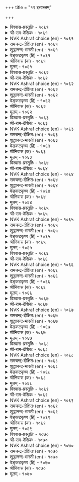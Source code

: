 +++
title = "१२ इरवच्चम्"

+++


<details><summary>विश्वास-प्रस्तुतिः - १०६१</summary>

करवादु उवन्दीयुम् कण्णऩ्ऩार् कण्णुम्
इरवामै कोडि उऱुम्। १०६१
</details>

<details><summary>श्री-राम-देशिकः - १०६१</summary>

अधिकारः १०७. याचनाभीतिः  
कापट्यमन्तरा हर्षपूर्वकं दामकिरणम् ।  
अग्रेऽपि याचनाभावः श्रेष्ठः कोटिगुणो मतः ॥ १०६१॥
</details>

<details><summary>NVK Ashraf choice (en) - १०६१</summary>

१०६१
It is worth millions not to beg
Even from the precious ones who delight in giving.
(J. Narayanaswamy), (N.V.K. Ashraf)
</details>

<details><summary>रामचन्द्र-दीक्षितः (en) - १०६१</summary>

1061 karavātu uvantīyum kaṇṇaṉṉār kaṇṇum  
iravāmai kōṭi uṟum.

1061\. A million times blessed is he who refrains from begging even from the generous delighting in charity.  
</details>

<details><summary>शुद्धानन्द-भारती (en) - १०६१</summary>

1\. கரவாது உவந்தீயும் கண்ணன்னார் கண்ணும்  
இரவாமை கோடி யுறும்.  
Not to beg is billions worth  
E'en from eye-like friends who give with mirth.        1061  
</details>

<details><summary>वेङ्कटकृष्ण (हि) - १०६१</summary>

1061
जो न छिपा कर, प्रेम से, करते दान यथेष्ट ।  
उनसे भी नहिं माँगना, कोटि गुना है श्रेष्ठ ॥
</details>

<details><summary>श्रीनिवास (क) - १०६१</summary>

1061. तिरस्कार माडदॆ सन्तोषदिन्द दान माडुव, करुणॆय कण्णुळ्ळवर बळियू, भिक्षॆ बेडदिरुवुदे कोटि
पालु उत्तम.

</details>

<details><summary>मूलम् - १०६१</summary>

करवादु उवन्दीयुम् कण्णऩ्ऩार् कण्णुम्
इरवामै कोडि उऱुम्। १०६१
</details>

<details><summary>विश्वास-प्रस्तुतिः - १०६२</summary>

इरन्दुम् उयिर्वाऴ्दल् वेण्डिऩ् परन्दु
कॆडुग उलगियऱ्ऱि याऩ्। १०६२
</details>

<details><summary>श्री-राम-देशिकः - १०६२</summary>

केषाञ्चिद्याचनावृत्तिमीशः शिरसि चेल्लिखेत् ।  
लोककर्ता निर्दयोऽसौ स्वयं भवतु याचकः ॥ १०६२॥
</details>

<details><summary>NVK Ashraf choice (en) - १०६२</summary>

१०६२
If some must beg and live, let the Creator of the world
Himself roam and perish!
(P.S. Sundaram), (K.R. Srinivasa Iyengar)
</details>

<details><summary>रामचन्द्र-दीक्षितः (en) - १०६२</summary>

1062 irantum uyirvāḻtal vēṇṭiṉ parantu  
keṭuka ulakiyaṟṟi yāṉ.

1062\. May the creator of the world perish if he has ordained life only through mendicancy?  
</details>

<details><summary>शुद्धानन्द-भारती (en) - १०६२</summary>

2\. இரந்தும் உயிர்வாழ்தல் வேண்டின் பரந்து  
கெடுக உலகியற்றி யான்.  
Let World-Maker loiter and rot  
If "beg and live" be human fate.        1062  
</details>

<details><summary>वेङ्कटकृष्ण (हि) - १०६२</summary>

1062
यदि विधि की करतार ने, भीख माँग नर खाय ।  
मारा मारा फिर वही, नष्ट-भ्रष्ट हो जाय ॥
</details>

<details><summary>श्रीनिवास (क) - १०६२</summary>

1062. लोकवन्नु सृष्टिसिदवनु जनरु भिक्षॆ बेदि जीवन बडॆसबेकॆन्दु इच्छिसिदल्लि अवनू बेडुववरन्तॆ तिरिदु
अलॆदाडि कॆडलि!

</details>

<details><summary>मूलम् - १०६२</summary>

इरन्दुम् उयिर्वाऴ्दल् वेण्डिऩ् परन्दु
कॆडुग उलगियऱ्ऱि याऩ्। १०६२
</details>

<details><summary>विश्वास-प्रस्तुतिः - १०६३</summary>

इऩ्मै इडुम्बै इरन्दुदीर् वामॆऩ्ऩुम्
वऩ्मैयिऩ् वऩ्पाट्ट तिल्। १०६३
</details>

<details><summary>श्री-राम-देशिकः - १०६३</summary>

दारिद्र्यं याचनान्नश्येदिति निर्णयकारिणा ।  
यत्नशून्येन सदृशो मूर्खो नास्ति व्यथाकरः ॥ १०६३॥
</details>

<details><summary>NVK Ashraf choice (en) - १०६३</summary>

१०६३
No greater folly than the hope that
Begging will rid the misery of poverty. *
(P.S. Sundaram)
</details>

<details><summary>रामचन्द्र-दीक्षितः (en) - १०६३</summary>

1063 iṉmai iṭumpai irantutīr vāmeṉṉum  
vaṉmaiyiṉ vaṉpāṭṭatu il.

1063\. There is no greater folly than the thought of wiping out poverty by beggary.  
</details>

<details><summary>शुद्धानन्द-भारती (en) - १०६३</summary>

3\. இன்மை இடும்பை இரந்துதீர் வாமென்னும்  
வன்மையின் வன்பாட்டது இல்.  
Nothing is hard like hard saying  
"We end poverty by begging".        1063  
</details>

<details><summary>वेङ्कटकृष्ण (हि) - १०६३</summary>

1063
‘निर्धनता के दुःख को, करें माँग कर दूर’ ।  
इस विचार से क्रूरतर, और न है कुछ क्रूर ॥
</details>

<details><summary>श्रीनिवास (क) - १०६३</summary>

1063. बडतनवॆम्ब दुःखवन्नु भिक्षॆ बेडि तीरिसुत्तेवॆ ऎन्दु योचिसि प्रयत्नशीलतॆयन्नु कैबिडुव कठिणतॆगिन्त,
कठिणवादुदु बेरॊन्दु इल्ल.

</details>

<details><summary>मूलम् - १०६३</summary>

इऩ्मै इडुम्बै इरन्दुदीर् वामॆऩ्ऩुम्
वऩ्मैयिऩ् वऩ्पाट्ट तिल्। १०६३
</details>

<details><summary>विश्वास-प्रस्तुतिः - १०६४</summary>

इडमॆल्लाम् कॊळ्ळात् तगैत्ते इडमिल्लाक्
कालुम् इरवॊल्लाच् चाल्बु। १०६४
</details>

<details><summary>श्री-राम-देशिकः - १०६४</summary>

दारिद्र्यप्राप्तिकालेऽपि याच्ञाकार्यमकुर्वताम् ।  
महत्वं सकलां पृथ्वीं समभिव्याप्य राजते ॥ १०६४॥
</details>

<details><summary>NVK Ashraf choice (en) - १०६४</summary>

१०६४
No place can hold the greatness of those
Who don’t beg even during troubled times.
(N.V.K. Ashraf)
</details>

<details><summary>रामचन्द्र-दीक्षितः (en) - १०६४</summary>

1064 iṭamellām koḷḷāt takaittē iṭamillāk  
kālum iravollāc cālpu.

1064\. The greatness of refusing to beg even in adversity transcends the glory of the world.  
</details>

<details><summary>शुद्धानन्द-भारती (en) - १०६४</summary>

4\. இடமெல்லாம் கொள்ளாத் தகைத்தே இடமில்லாக்  
காலும் இரவொல்லாச் சால்பு.  
All space is small before the great  
Who beg not e'en in want acute.        1064  
</details>

<details><summary>वेङ्कटकृष्ण (हि) - १०६४</summary>

1064
दारिदवश भी याचना, जिसे नहीं स्वीकार ।  
भरने उसके पूर्ण-गुण, काफी नहिं संसार ॥
</details>

<details><summary>श्रीनिवास (क) - १०६४</summary>

1064. बाळुव मार्गविल्लदिरुव समयदल्लियू भिक्षॆ बेडदिरुव दॊड्ड गुणवु ऎल्ल लोकगळल्लियू मिगिलाद
हिरिमॆयुळ्ळदु.

</details>

<details><summary>मूलम् - १०६४</summary>

इडमॆल्लाम् कॊळ्ळात् तगैत्ते इडमिल्लाक्
कालुम् इरवॊल्लाच् चाल्बु। १०६४
</details>

<details><summary>विश्वास-प्रस्तुतिः - १०६५</summary>

तॆण्णीर् अडुबुऱ्कै आयिऩुम् ताळ्दन्ददु
उण्णलिऩ् ऊङ्गिऩिय तिल्। १०६५
</details>

<details><summary>श्री-राम-देशिकः - १०६५</summary>

स्वप्रयत्नबलावाप्तयवागूजलवस्तुनः ।  
पानादप्यधिको मोददायको नास्ति कश्चन ॥ १०६५॥
</details>

<details><summary>NVK Ashraf choice (en) - १०६५</summary>

१०६५
There is nothing sweeter than even the watery gruel
Earned by one's own labour. *
(P.S. Sundaram)
</details>

<details><summary>रामचन्द्र-दीक्षितः (en) - १०६५</summary>

1065 teṇṇīr aṭupuṟkai āyiṉum tāḷtantatu  
uṇṇaliṉ ūṅkuiṉiyatu il.

1065\. Nothing is sweeter than the thin porridge earned by the sweat of one’s brow.  
</details>

<details><summary>शुद्धानन्द-भारती (en) - १०६५</summary>

5\. தெண்ணீர் அடுபுற்கை யாயினும் தாள்தந்தது  
உண்ணலி னூங்கினியது இல்.  
Though gruel thin, nothing is sweet  
Like the food earned by labour's sweat.        1065  
</details>

<details><summary>वेङ्कटकृष्ण (हि) - १०६५</summary>

1065
पका माँड ही क्यों न हो, निर्मल नीर समान ।  
खाने से श्रम से कमा, बढ़ कर मधुर न जान ॥
</details>

<details><summary>श्रीनिवास (क) - १०६५</summary>

1065. बेयिसिट्ट तिळि नीरिन गञ्जॆये आदरू प्रयत्नपूर्वकवागि दॊरॆतुदन्नु ऊट माडुवुदक्किन्त हॆच्चु
सवियादुदु बेरिल्ल.

</details>

<details><summary>मूलम् - १०६५</summary>

तॆण्णीर् अडुबुऱ्कै आयिऩुम् ताळ्दन्ददु
उण्णलिऩ् ऊङ्गिऩिय तिल्। १०६५
</details>

<details><summary>विश्वास-प्रस्तुतिः - १०६६</summary>

आविऱ्कु नीरॆऩ्ऱु इरप्पिऩुम् नाविऱ्कु
इरविऩ् इळिवन्द तिल्। १०६६
</details>

<details><summary>श्री-राम-देशिकः - १०६६</summary>

पशुरक्षणधार्मार्थं जलयाचनरूपकम् ।  
कर्मापि याचनाकर्तुः जिह्वाया दोषदं भवेत् ॥ १०६६॥
</details>

<details><summary>NVK Ashraf choice (en) - १०६६</summary>

१०६६
No greater disgrace for the tongue than to beg
Even if only water for a cow.
(P.S. Sundaram)
</details>

<details><summary>रामचन्द्र-दीक्षितः (en) - १०६६</summary>

1066 āviṟku nīreṉṟu irappiṉum nāviṟku  
iraviṉ iḷivantatu il.

1066\. It is a heinous sin to beg for water even for a cow crying of thirst.  
</details>

<details><summary>शुद्धानन्द-भारती (en) - १०६६</summary>

6\. ஆவிற்கு நீரென்று இரப்பினும் நாவிற்கு  
இரவின் இளிவந்தது இல்.  
It may be water for the cow  
Begging tongue is mean anyhow.        1066  
</details>

<details><summary>वेङ्कटकृष्ण (हि) - १०६६</summary>

1066
यद्यपि माँगे गाय हित, पानी का ही दान ।  
याचन से बदतर नहीं, जिह्वा को अपमान ॥
</details>

<details><summary>श्रीनिवास (क) - १०६६</summary>

1066. सायुव स्थितियल्लिरुव हसुविगागि करुणॆयिन्द नीरन्नु बेडुव स्थिति बन्दरू बेडुव नालिगॆगॆ अदक्किन्त
अवनति बेरिल्ल.

</details>

<details><summary>मूलम् - १०६६</summary>

आविऱ्कु नीरॆऩ्ऱु इरप्पिऩुम् नाविऱ्कु
इरविऩ् इळिवन्द तिल्। १०६६
</details>

<details><summary>विश्वास-प्रस्तुतिः - १०६७</summary>

इरप्पऩ् इरप्पारै ऎल्लाम् इरप्पिऩ्
करप्पार् इरवऩ्मिऩ् ऎऩ्ऱु। १०६७
</details>

<details><summary>श्री-राम-देशिकः - १०६७</summary>

याचनीयं यदि भवेद्दातुः कपटिनः पुरः ।  
न कार्या याचनेत्युक्त्वा याचेऽहं याचकान् प्रति ॥ १०६७॥
</details>

<details><summary>NVK Ashraf choice (en) - १०६७</summary>

१०६७
This I beg of all beggars,
"If beg you must, beg not from misers."
(Satguru Subramuniyaswami)
</details>

<details><summary>रामचन्द्र-दीक्षितः (en) - १०६७</summary>

1067 irappaṉ irappārai ellām irappiṉ  
karappār iravaṉmiṉ eṉṟu.

1067\. I implore beggars not to beg of people who hide their wealth.  
</details>

<details><summary>शुद्धानन्द-भारती (en) - १०६७</summary>

7\. இரப்பன் இரப்பாரை எல்லாம் இரப்பின்  
கரப்பார் இரவன்மின் என்று.  
If beg they must I beg beggers  
Not to beg from shrinking misers.        1067  
</details>

<details><summary>वेङ्कटकृष्ण (हि) - १०६७</summary>

1067
याचक सबसे याचना, यही कि जो भर स्वाँग ।  
याचन करने पर न दें, उनसे कभी न माँग ॥
</details>

<details><summary>श्रीनिवास (क) - १०६७</summary>

1067. बेडुववरिल्ल (नन्नदॊन्दु) बेडिकॆ- "बेडुवुदादरू, कॊडलु मनस्सिल्लदवर बळि बेडदिरि" ऎन्दु

</details>

<details><summary>मूलम् - १०६७</summary>

इरप्पऩ् इरप्पारै ऎल्लाम् इरप्पिऩ्
करप्पार् इरवऩ्मिऩ् ऎऩ्ऱु। १०६७
</details>

<details><summary>विश्वास-प्रस्तुतिः - १०६८</summary>

इरवॆऩ्ऩुम् एमाप्पिल् तोणि करवॆऩ्ऩुम्
पार्दाक्कप् पक्कु विडुम्। १०६८
</details>

<details><summary>श्री-राम-देशिकः - १०६८</summary>

दारिद्र्याम्बुधिसन्तारहेतुयाचननाविका ।  
कापट्याख्यशिलाभूम्या घर्षिता शिथिला भवेत् ॥ १०६८॥
</details>

<details><summary>NVK Ashraf choice (en) - १०६८</summary>

१०६८
The hapless ship of begging will split
The moment it strikes the rock of refusal. *
(V.V.S. Aiyar)
</details>

<details><summary>रामचन्द्र-दीक्षितः (en) - १०६८</summary>

1068 iravueṉṉum ēmāppil tōṇi karavueṉṉum  
pārtākkap pakku viṭum.

1068\. The unavailing canoe of begging gets wrecked on the rock of refusal.  
</details>

<details><summary>शुद्धानन्द-भारती (en) - १०६८</summary>

8\. இரவென்னும் ஏமாப்பில் தோணி கரவென்னும்  
பார்தாக்கப் பக்கு விடும்.  
The hapless bark of beggary splits  
On the rock of refusing hits.        1068  
</details>

<details><summary>वेङ्कटकृष्ण (हि) - १०६८</summary>

1068
याचन रूपी नाव यदि, जो रक्षा बिन नग्न ।  
गोपन की चट्टान से, टकराये तो भग्न ॥
</details>

<details><summary>श्रीनिवास (क) - १०६८</summary>

1068. बेडुविकॆयॆन्नुव कावलिल्लद दोणियु, तिरस्कारवॆन्नुव हॆब्बण्डॆयन्नु तगुलिदाग ऒडॆदु चूरागुवुदु.

</details>

<details><summary>मूलम् - १०६८</summary>

इरवॆऩ्ऩुम् एमाप्पिल् तोणि करवॆऩ्ऩुम्
पार्दाक्कप् पक्कु विडुम्। १०६८
</details>

<details><summary>विश्वास-प्रस्तुतिः - १०६९</summary>

इरवुळ्ळ उळ्ळम् उरुगुम् करवुळ्ळ
उळ्ळदूउम् इऩ्ऱिक् कॆडुम्। १०६९
</details>

<details><summary>श्री-राम-देशिकः - १०६९</summary>

याच्ञाव्यसनसंस्मृत्या चित्तं नूनं द्रवीभवेत् ।  
कापट्यदोषस्मरणे न द्रवेत्, किन्तु नश्यति ॥ १०६९॥
</details>

<details><summary>NVK Ashraf choice (en) - १०६९</summary>

१०६९
The heart melts at the thought of begging
And dies at the thought of denial.
(P.S. Sundaram)
</details>

<details><summary>रामचन्द्र-दीक्षितः (en) - १०६९</summary>

1069 iravuḷḷa uḷḷam urukum karavuḷḷa  
uḷḷatūum iṉṟik keṭum.

1069\. The mere thought of begging melts one’s heart. It breaks at one’s denial.  
</details>

<details><summary>शुद्धानन्द-भारती (en) - १०६९</summary>

9\. இரவுள்ள உள்ளம் உருகும் கரவுள்ள  
உள்ளதூஉம் இன்றிக் கெடும்.  
The heart at thought of beggars melts;  
It dies at repulsing insults.        1069  
</details>

<details><summary>वेङ्कटकृष्ण (हि) - १०६९</summary>

1069
दिल गलता है, ख्याल कर, याचन का बदहाल ।  
गले बिना ही नष्ट हो, गोपन का कर ख्याल ॥
</details>

<details><summary>श्रीनिवास (क) - १०६९</summary>

1069. बेडुवुदर नॆलॆयन्नु नॆनॆसिकॊण्डरॆ हृदयवु करगि होगुत्तदॆ; इरुवुदन्नु कॊडदॆ तिरस्करिसुव निर्दय
मनस्सन्नु नॆनॆसिकॊण्डरॆ करगि उळिद हृदयवू इल्लदन्तॆ नाशवागुत्तदॆ.

</details>

<details><summary>मूलम् - १०६९</summary>

इरवुळ्ळ उळ्ळम् उरुगुम् करवुळ्ळ
उळ्ळदूउम् इऩ्ऱिक् कॆडुम्। १०६९
</details>

<details><summary>विश्वास-प्रस्तुतिः - १०७०</summary>

करप्पवर्क्कु याङ्गॊळिक्कुम् कॊल्लो इरप्पवर्
सॊल्लाडप् पोऒम् उयिर्। १०७०
</details>

<details><summary>श्री-राम-देशिकः - १०७०</summary>

नेति श्रवणमात्रेण प्राणो गच्छति चार्थिनाम् ।  
स्थितेऽपि नेति ब्रुवतां प्राणश्छन्नो वसेत् किमु ॥ १०७०॥
</details>

<details><summary>NVK Ashraf choice (en) - १०७०</summary>

१०७०
Where will the niggard’s life seek refuge
When the beggar’s life is taken by refusal?
(M.S. Poornalingam Pillai), ( Shuddhananda Bharatiar)
</details>

<details><summary>रामचन्द्र-दीक्षितः (en) - १०७०</summary>

1070 karappavarkku yāṅkoḷikkum kollō irappavar  
collāṭap pōom uyir.

1070\. A rebuff takes the life out of the beggar. But can the deceitful escape death?  
</details>

<details><summary>शुद्धानन्द-भारती (en) - १०७०</summary>

10\. கரப்பவர்க்கு யாஙகொளிக்குங் கொல்லோ இரப்பவர்  
சொல்லாடப் போஒம் உயிர்.  
The word "No" kills the begger's life  
Where can the niggard's life be safe?        1070  
</details>

<details><summary>वेङ्कटकृष्ण (हि) - १०७०</summary>

1070
‘नहीं’ शब्द सुन जायगी, याचक जन की जान ।  
गोपन करते मनुज के, कहाँ छिपेंगे प्राण ॥
</details>

<details><summary>श्रीनिवास (क) - १०७०</summary>

1070. बेडुववरिगॆ 'इल्ल' ऎन्दु हेळिद कॊडले जीववु होगि बिडुवुदु; इरुवुदन्नु इल्ल ऎन्दु हेळि अट्टुव
(जिपुणर), प्राणवु ऎल्लि अवितुकॊण्डिरुत्तदॆयू!
</details>

<details><summary>मूलम् - १०७०</summary>

करप्पवर्क्कु याङ्गॊळिक्कुम् कॊल्लो इरप्पवर्
सॊल्लाडप् पोऒम् उयिर्। १०७०
</details>

